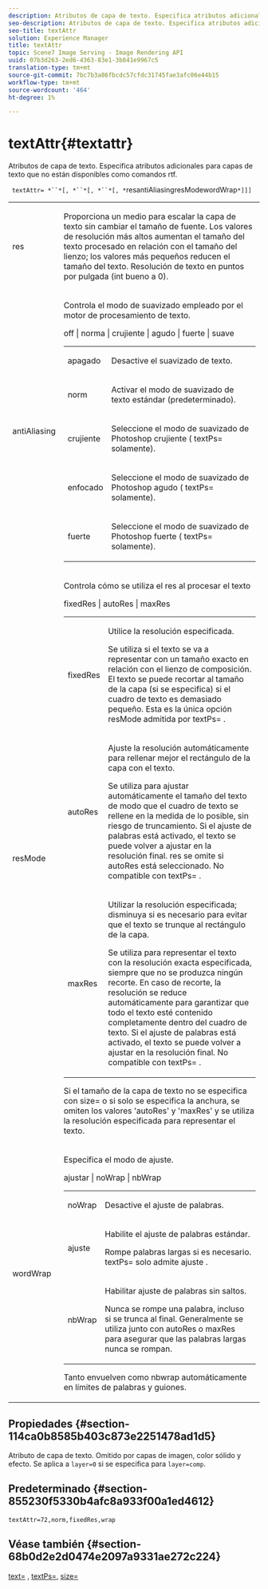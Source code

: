 ```yaml
---
description: Atributos de capa de texto. Especifica atributos adicionales para capas de texto que no están disponibles como comandos rtf.
seo-description: Atributos de capa de texto. Especifica atributos adicionales para capas de texto que no están disponibles como comandos rtf.
seo-title: textAttr
solution: Experience Manager
title: textAttr
topic: Scene7 Image Serving - Image Rendering API
uuid: 07b3d263-2ed6-4363-83e1-3b841e9967c5
translation-type: tm+mt
source-git-commit: 7bc7b3a86fbcdc57cfdc31745fae3afc06e44b15
workflow-type: tm+mt
source-wordcount: '464'
ht-degree: 1%

---
```



# textAttr{#textattr}

Atributos de capa de texto. Especifica atributos adicionales para capas de texto que no están disponibles como comandos rtf.

` textAttr= *``*[, *``*[, *``*[, *`resantiAliasingresModewordWrap`*]]]`

<table id="simpletable_0072BF7DF52B4959A14EDEF60A6EBDEE"> 
 <tr class="strow"> 
  <td class="stentry"> <p> <span class="codeph"> <span class="varname"> res  </span> </span> </p> </td> 
  <td class="stentry"> <p>Proporciona un medio para escalar la capa de texto sin cambiar el tamaño de fuente. Los valores de resolución más altos aumentan el tamaño del texto procesado en relación con el tamaño del lienzo; los valores más pequeños reducen el tamaño del texto. Resolución de texto en puntos por pulgada (int bueno a 0). </p> </td> 
 </tr> 
 <tr class="strow"> 
  <td class="stentry"> <p> <span class="codeph"> <span class="varname"> antiAliasing  </span> </span> </p> </td> 
  <td class="stentry"> <p>Controla el modo de suavizado empleado por el motor de procesamiento de texto. </p> <p> <span class="codeph"> off | norma | crujiente | agudo | fuerte | suave  </span> </p> <p> 
    <table id="simpletable_AE2331118FCA4BC7877233E287CED6A4"> 
     <tr class="strow"> 
      <td class="stentry"> <p> <span class="codeph"> apagado </span> </p> </td> 
      <td class="stentry"> <p>Desactive el suavizado de texto. </p> </td> 
     </tr> 
     <tr class="strow"> 
      <td class="stentry"> <p> <span class="codeph"> norm  </span> </p> </td> 
      <td class="stentry"> <p>Activar el modo de suavizado de texto estándar (predeterminado). </p> </td> 
     </tr> 
     <tr class="strow"> 
      <td class="stentry"> <p> <span class="codeph"> crujiente  </span> </p> </td> 
      <td class="stentry"> <p>Seleccione el modo de suavizado de Photoshop <span class="codeph"> crujiente </span> ( <span class="codeph"> textPs= </span> solamente). </p> </td> 
     </tr> 
     <tr class="strow"> 
      <td class="stentry"> <p> <span class="codeph"> enfocado  </span> </p> </td> 
      <td class="stentry"> <p>Seleccione el modo de suavizado de Photoshop <span class="codeph"> agudo </span> ( <span class="codeph"> textPs= </span> solamente). </p> </td> 
     </tr> 
     <tr class="strow"> 
      <td class="stentry"> <p> <span class="codeph"> fuerte </span> </p> </td> 
      <td class="stentry"> <p>Seleccione el modo de suavizado de Photoshop <span class="codeph"> fuerte </span> ( <span class="codeph"> textPs= </span> solamente). </p> </td> 
     </tr> 
    </table> </p> </td> 
 </tr> 
 <tr class="strow"> 
  <td class="stentry"> <p> <span class="codeph"> <span class="varname"> resMode </span> </span> </p> </td> 
  <td class="stentry"> <p>Controla cómo se utiliza el res al procesar el texto </p> <p> <span class="codeph"> fixedRes | autoRes | maxRes  </span> </p> <p> 
    <table id="simpletable_2CFC06DB37154C7C92614FDF7A818DB5"> 
     <tr class="strow"> 
      <td class="stentry"> <p> <span class="codeph"> fixedRes  </span> </p> </td> 
      <td class="stentry"> <p>Utilice la resolución especificada. </p> <p>Se utiliza si el texto se va a representar con un tamaño exacto en relación con el lienzo de composición. El texto se puede recortar al tamaño de la capa (si se especifica) si el cuadro de texto es demasiado pequeño. Esta es la única opción <span class="varname"> resMode </span> admitida por <span class="codeph"> textPs= </span>. </p> </td> 
     </tr> 
     <tr class="strow"> 
      <td class="stentry"> <p> <span class="codeph"> autoRes  </span> </p> </td> 
      <td class="stentry"> <p>Ajuste la resolución automáticamente para rellenar mejor el rectángulo de la capa con el texto. </p> <p>Se utiliza para ajustar automáticamente el tamaño del texto de modo que el cuadro de texto se rellene en la medida de lo posible, sin riesgo de truncamiento. Si el ajuste de palabras está activado, el texto se puede volver a ajustar en la resolución final. <span class="varname"> res  </span> se omite si  <span class="codeph"> autoRes  </span> está seleccionado. No compatible con <span class="codeph"> textPs= </span>. </p> </td> 
     </tr> 
     <tr class="strow"> 
      <td class="stentry"> <p> <span class="codeph"> maxRes  </span> </p> </td> 
      <td class="stentry"> <p>Utilizar la resolución especificada; disminuya si es necesario para evitar que el texto se trunque al rectángulo de la capa. </p> <p>Se utiliza para representar el texto con la resolución exacta especificada, siempre que no se produzca ningún recorte. En caso de recorte, la resolución se reduce automáticamente para garantizar que todo el texto esté contenido completamente dentro del cuadro de texto. Si el ajuste de palabras está activado, el texto se puede volver a ajustar en la resolución final. No compatible con <span class="codeph"> textPs= </span>. </p> </td> 
     </tr> 
    </table> </p> <p>Si el tamaño de la capa de texto no se especifica con size= o si solo se especifica la anchura, se omiten los valores 'autoRes' y 'maxRes' y se utiliza la resolución especificada para representar el texto. </p> </td> 
 </tr> 
 <tr class="strow"> 
  <td class="stentry"> <p> <span class="codeph"> <span class="varname"> wordWrap  </span> </span> </p> </td> 
  <td class="stentry"> <p>Especifica el modo de ajuste. </p> <p> <span class="codeph"> ajustar | noWrap | nbWrap  </span> </p> <p> 
    <table id="simpletable_FF2510E029EC41E29BC30D9FC2923EA3"> 
     <tr class="strow"> 
      <td class="stentry"> <p> <span class="codeph"> noWrap  </span> </p> </td> 
      <td class="stentry"> <p>Desactive el ajuste de palabras. </p> </td> 
     </tr> 
     <tr class="strow"> 
      <td class="stentry"> <p> <span class="codeph"> ajuste </span> </p> </td> 
      <td class="stentry"> <p>Habilite el ajuste de palabras estándar. </p> <p>Rompe palabras largas si es necesario. <span class="codeph"> textPs=  </span> solo admite  <span class="codeph"> ajuste  </span>. </p> </td> 
     </tr> 
     <tr class="strow"> 
      <td class="stentry"> <p> <span class="codeph"> nbWrap  </span> </p> </td> 
      <td class="stentry"> <p>Habilitar ajuste de palabras sin saltos. </p> <p>Nunca se rompe una palabra, incluso si se trunca al final. Generalmente se utiliza junto con <span class="codeph"> autoRes </span> o <span class="codeph"> maxRes </span> para asegurar que las palabras largas nunca se rompan. </p> </td> 
     </tr> 
    </table> </p> <p>Tanto <span class="codeph"> envuelven </span> como <span class="codeph"> nbwrap </span> automáticamente en límites de palabras y guiones. </p> </td> 
 </tr> 
</table>

## Propiedades {#section-114ca0b8585b403c873e2251478ad1d5}

Atributo de capa de texto. Omitido por capas de imagen, color sólido y efecto. Se aplica a `layer=0` si se especifica para `layer=comp`.

## Predeterminado {#section-855230f5330b4afc8a933f00a1ed4612}

`textAttr=72,norm,fixedRes,wrap`

## Véase también {#section-68b0d2e2d0474e2097a9331ae272c224}

[text=](../../../../../is-api/http-ref/image-serving-api-ref/c-http-protocol-reference/c-command-reference/r-text.md#reference-84634052e48548539a1ef63cbe41f22f) ,  [textPs=](../../../../../is-api/http-ref/image-serving-api-ref/c-http-protocol-reference/c-command-reference/r-textps.md#reference-4209a2a6169f44278da2647cfb0cd767),  [size=](../../../../../is-api/http-ref/image-serving-api-ref/c-http-protocol-reference/c-data-types/r-size.md#reference-04d383f32c7b4003bed9978cb854747b)
